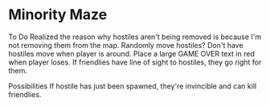 Minority Maze
==========

To Do
Realized the reason why hostiles aren't being removed is because I'm not removing them from the map.
Randomly move hostiles?
Don't have hostiles move when player is around.
Place a large GAME OVER text in red when player loses.
If friendlies have line of sight to hostiles, they go right for them.

Possibilities
If hostile has just been spawned, they're invincible and can kill friendlies.



